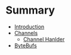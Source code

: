 # Summary

* [Introduction](README.md)
* [Channels](/Channels.md)
  * [Channel Hanlder](/Channels.md#channel-handler)
* [ByteBufs](Bytebufs.md)

